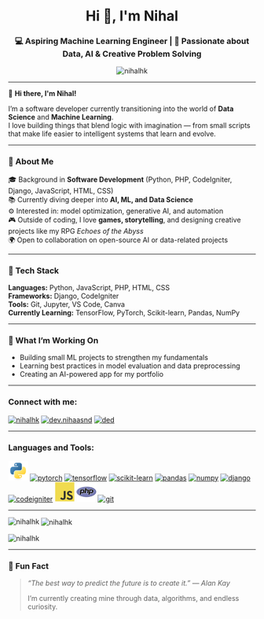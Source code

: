 <h1 align="center">Hi 👋, I'm Nihal</h1>
<h3 align="center">💻 Aspiring Machine Learning Engineer | 🧠 Passionate about Data, AI & Creative Problem Solving</h3>

<p align="center">
  <img src="https://komarev.com/ghpvc/?username=nihalhk&label=Profile%20views&color=0e75b6&style=flat" alt="nihalhk" />
</p>

---

🌸 **Hi there, I'm Nihal!**

I’m a software developer currently transitioning into the world of **Data Science** and **Machine Learning**.  
I love building things that blend logic with imagination — from small scripts that make life easier to intelligent systems that learn and evolve.

---

### 🚀 About Me  

🎓 Background in **Software Development** (Python, PHP, CodeIgniter, Django, JavaScript, HTML, CSS)  
📚 Currently diving deeper into **AI, ML, and Data Science**  
⚙️ Interested in: model optimization, generative AI, and automation  
🎮 Outside of coding, I love **games, storytelling**, and designing creative projects like my RPG *Echoes of the Abyss*  
🌍 Open to collaboration on open-source AI or data-related projects  

---

### 🧩 Tech Stack  

**Languages:** Python, JavaScript, PHP, HTML, CSS  
**Frameworks:** Django, CodeIgniter  
**Tools:** Git, Jupyter, VS Code, Canva  
**Currently Learning:** TensorFlow, PyTorch, Scikit-learn, Pandas, NumPy  

---

### 🌱 What I’m Working On  

- Building small ML projects to strengthen my fundamentals  
- Learning best practices in model evaluation and data preprocessing  
- Creating an AI-powered app for my portfolio  

---

<h3 align="left">Connect with me:</h3>
<p align="left">
<a href="https://github.com/nihalhk" target="blank"><img align="center" src="https://cdn.jsdelivr.net/npm/simple-icons@3.0.1/icons/github.svg" alt="nihalhk" height="30" width="40" /></a>
<a href="https://dev.to/dev.nihaasnd" target="blank"><img align="center" src="https://raw.githubusercontent.com/rahuldkjain/github-profile-readme-generator/master/src/images/icons/Social/devto.svg" alt="dev.nihaasnd" height="30" width="40" /></a>
<a href="https://twitter.com/ded" target="blank"><img align="center" src="https://raw.githubusercontent.com/rahuldkjain/github-profile-readme-generator/master/src/images/icons/Social/twitter.svg" alt="ded" height="30" width="40" /></a>
</p>

---

<h3 align="left">Languages and Tools:</h3>
<p align="left"> 
  <a href="https://www.python.org" target="_blank" rel="noreferrer"><img src="https://raw.githubusercontent.com/devicons/devicon/master/icons/python/python-original.svg" alt="python" width="40" height="40"/></a> 
  <a href="https://pytorch.org/" target="_blank" rel="noreferrer"><img src="https://www.vectorlogo.zone/logos/pytorch/pytorch-icon.svg" alt="pytorch" width="40" height="40"/></a> 
  <a href="https://www.tensorflow.org" target="_blank" rel="noreferrer"><img src="https://www.vectorlogo.zone/logos/tensorflow/tensorflow-icon.svg" alt="tensorflow" width="40" height="40"/></a> 
  <a href="https://scikit-learn.org/" target="_blank" rel="noreferrer"><img src="https://upload.wikimedia.org/wikipedia/commons/0/05/Scikit_learn_logo_small.svg" alt="scikit-learn" width="40" height="40"/></a> 
  <a href="https://pandas.pydata.org/" target="_blank" rel="noreferrer"><img src="https://upload.wikimedia.org/wikipedia/commons/e/ed/Pandas_logo.svg" alt="pandas" width="40" height="40"/></a> 
  <a href="https://numpy.org/" target="_blank" rel="noreferrer"><img src="https://upload.wikimedia.org/wikipedia/commons/3/31/NumPy_logo_2020.svg" alt="numpy" width="40" height="40"/></a> 
  <a href="https://www.djangoproject.com/" target="_blank" rel="noreferrer"><img src="https://cdn.worldvectorlogo.com/logos/django.svg" alt="django" width="40" height="40"/></a> 
  <a href="https://codeigniter.com" target="_blank" rel="noreferrer"><img src="https://cdn.worldvectorlogo.com/logos/codeigniter.svg" alt="codeigniter" width="40" height="40"/></a> 
  <a href="https://developer.mozilla.org/en-US/docs/Web/JavaScript" target="_blank" rel="noreferrer"><img src="https://raw.githubusercontent.com/devicons/devicon/master/icons/javascript/javascript-original.svg" alt="javascript" width="40" height="40"/></a> 
  <a href="https://www.php.net" target="_blank" rel="noreferrer"><img src="https://raw.githubusercontent.com/devicons/devicon/master/icons/php/php-original.svg" alt="php" width="40" height="40"/></a> 
  <a href="https://git-scm.com/" target="_blank" rel="noreferrer"><img src="https://www.vectorlogo.zone/logos/git-scm/git-scm-icon.svg" alt="git" width="40" height="40"/></a> 
</p>

---

<p><img align="left" src="https://github-readme-stats.vercel.app/api/top-langs?username=nihalhk&show_icons=true&locale=en&layout=compact&theme=tokyonight" alt="nihalhk" /></p>

<p>&nbsp;<img align="center" src="https://github-readme-stats.vercel.app/api?username=nihalhk&show_icons=true&locale=en&theme=tokyonight" alt="nihalhk" /></p>

<p><img align="center" src="https://github-readme-streak-stats.herokuapp.com/?user=nihalhk&theme=tokyonight" alt="nihalhk" /></p>

---

### 🧠 Fun Fact  

> *“The best way to predict the future is to create it.” — Alan Kay*  
>  
> I’m currently creating mine through data, algorithms, and endless curiosity.  
